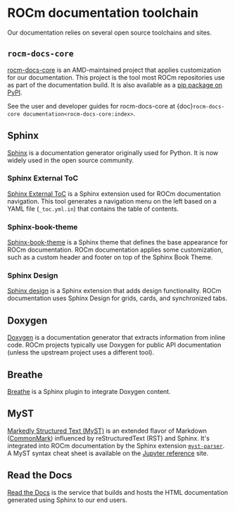 <head>
  <meta charset="UTF-8">
  <meta name="description" content="ROCm documentation toolchain">
  <meta name="keywords" content="documentation, toolchain, Sphinx, Doxygen, MyST, AMD, ROCm">
</head>

# ROCm documentation toolchain

Our documentation relies on several open source toolchains and sites.

## `rocm-docs-core`

[rocm-docs-core](https://github.com/ROCm/rocm-docs-core) is an AMD-maintained
project that applies customization for our documentation. This project is the tool most ROCm
repositories use as part of the documentation build. It is also available as a
[pip package on PyPI](https://pypi.org/project/rocm-docs-core/).

See the user and developer guides for rocm-docs-core at
{doc}`rocm-docs-core documentation<rocm-docs-core:index>`.

## Sphinx

[Sphinx](https://www.sphinx-doc.org/en/master/) is a documentation generator originally used for
Python. It is now widely used in the open source community.

### Sphinx External ToC

[Sphinx External ToC](https://sphinx-external-toc.readthedocs.io/en/latest/intro.html) is a Sphinx
extension used for ROCm documentation navigation. This tool generates a navigation menu on the left
based on a YAML file (`_toc.yml.in`) that contains the table of contents.

### Sphinx-book-theme

[Sphinx-book-theme](https://sphinx-book-theme.readthedocs.io/en/latest/) is a Sphinx theme that
defines the base appearance for ROCm documentation. ROCm documentation applies some
customization, such as a custom header and footer on top of the Sphinx Book Theme.

### Sphinx Design

[Sphinx design](https://sphinx-design.readthedocs.io/en/latest/index.html) is a Sphinx extension that
adds design functionality. ROCm documentation uses Sphinx Design for grids, cards, and synchronized
tabs.

## Doxygen

[Doxygen](https://www.doxygen.nl/) is a documentation generator that extracts information from inline
code. ROCm projects typically use Doxygen for public API documentation (unless the upstream project
uses a different tool).

## Breathe

[Breathe](https://www.breathe-doc.org/) is a Sphinx plugin to integrate Doxygen content.

## MyST

[Markedly Structured Text (MyST)](https://myst-tools.org/docs/spec) is an extended flavor of
Markdown ([CommonMark](https://commonmark.org/)) influenced by reStructuredText (RST) and
Sphinx. It's integrated into ROCm documentation by the Sphinx extension
[`myst-parser`](https://myst-parser.readthedocs.io/en/latest/).
A MyST syntax cheat sheet is available on the [Jupyter reference](https://jupyterbook.org/en/stable/reference/cheatsheet.html) site.

## Read the Docs

[Read the Docs](https://docs.readthedocs.io/en/stable/) is the service that builds and hosts the HTML
documentation generated using Sphinx to our end users.
